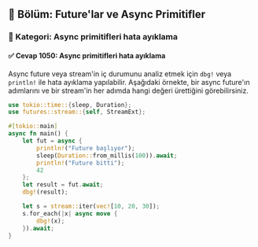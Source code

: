 ## 📘 Bölüm: Future'lar ve Async Primitifler
### 🔹 Kategori: Async primitifleri hata ayıklama
#### ✅ Cevap 1050: Async primitifleri hata ayıklama

Async future veya stream'in iç durumunu analiz etmek için `dbg!` veya `println!` ile hata ayıklama yapılabilir. Aşağıdaki örnekte, bir async future'ın adımlarını ve bir stream'in her adımda hangi değeri ürettiğini görebilirsiniz.

```rust
use tokio::time::{sleep, Duration};
use futures::stream::{self, StreamExt};

#[tokio::main]
async fn main() {
    let fut = async {
        println!("Future başlıyor");
        sleep(Duration::from_millis(100)).await;
        println!("Future bitti");
        42
    };
    let result = fut.await;
    dbg!(result);

    let s = stream::iter(vec![10, 20, 30]);
    s.for_each(|x| async move {
        dbg!(x);
    }).await;
}
```

